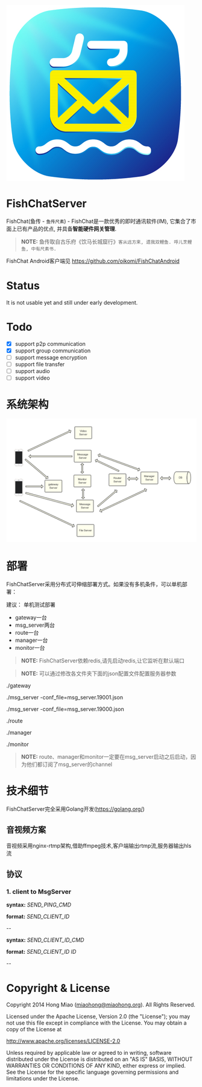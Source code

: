 ![logo](./docs/pics/logo.png)

FishChatServer
======

FishChat(鱼传 - `鱼传尺素`) - FishChat是一款优秀的即时通讯软件(IM), 它集合了市面上已有产品的优点, 并具备**智能硬件网关管理**.
> **NOTE:** 鱼传取自古乐府《饮马长城窟行》`客从远方来, 遗我双鲤鱼. 呼儿烹鲤鱼, 中有尺素书.` 

FishChat Android客户端见 https://github.com/oikomi/FishChatAndroid

Status
======

It is not usable yet and still under early development.

Todo
======
- [x] support p2p communication
- [x] support group communication
- [ ] support message encryption
- [ ] support file transfer
- [ ] support audio
- [ ] support video

系统架构
======

![](./docs/pics/fishchat.png)


部署
======
FishChatServer采用分布式可伸缩部署方式。如果没有多机条件，可以单机部署：

建议：
单机测试部署 

*   gateway一台
*   msg_server两台
*   route一台
*   manager一台
*   monitor一台

> **NOTE:**  FishChatServer依赖redis,请先启动redis,让它监听在默认端口

> **NOTE:**  可以通过修改各文件夹下面的json配置文件配置服务器参数

./gateway

./msg_server -conf_file=msg_server.19001.json

./msg_server -conf_file=msg_server.19000.json

./route

./manager

./monitor

> **NOTE:** route、manager和monitor一定要在msg_server启动之后启动，因为他们都订阅了msg_server的channel 

技术细节
======
FishChatServer完全采用Golang开发(https://golang.org/)

音视频方案
---------------------
音视频采用nginx-rtmp架构,借助ffmpeg技术,客户端输出rtmp流,服务器输出hls流

协议
---------------------
### 1. client to MsgServer

**syntax:** *SEND_PING_CMD*

**format:** *SEND_CLIENT_ID*

--

**syntax:** *SEND_CLIENT_ID_CMD*

**format:** *SEND_CLIENT_ID ID*

--


Copyright & License
===================

Copyright 2014 Hong Miao (miaohong@miaohong.org). All Rights Reserved.

Licensed under the Apache License, Version 2.0 (the "License");
you may not use this file except in compliance with the License.
You may obtain a copy of the License at

http://www.apache.org/licenses/LICENSE-2.0

Unless required by applicable law or agreed to in writing, software
distributed under the License is distributed on an "AS IS" BASIS,
WITHOUT WARRANTIES OR CONDITIONS OF ANY KIND, either express or implied.
See the License for the specific language governing permissions and
limitations under the License.

